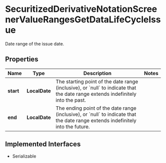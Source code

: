 

# SecuritizedDerivativeNotationScreenerValueRangesGetDataLifeCycleIssue

Date range of the issue date.

## Properties

Name | Type | Description | Notes
------------ | ------------- | ------------- | -------------
**start** | **LocalDate** | The starting point of the date range (inclusive), or &#x60;null&#x60; to indicate that the date range extends indefinitely into the past. | 
**end** | **LocalDate** | The ending point of the date range (inclusive), or &#x60;null&#x60; to indicate that the date range extends indefinitely into the future. | 


## Implemented Interfaces

* Serializable


